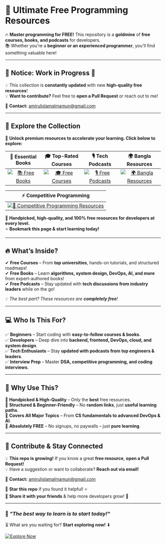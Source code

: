 # 🚀 Ultimate Free Programming Resources  

🔥 **Master programming for FREE!** This repository is a **goldmine** of **free courses, books, and podcasts** for developers.  
📚 Whether you're a **beginner or an experienced programmer**, you'll find something valuable here!  

---

## 📢 **Notice: Work in Progress** 🚧  

💡 This collection is **constantly updated** with new **high-quality free resources**!  
💡 **Want to contribute?** Feel free to **open a Pull Request** or reach out to me!  

📩 **Contact:** [amirulislamalmamun@gmail.com](mailto:amirulislamalmamun@gmail.com)  

---

## 📂 Explore the Collection  

🚀 **Unlock premium resources to accelerate your learning. Click below to explore:**  

| 📖 **Essential Books** | 🎓 **Top-Rated Courses** | 🎙 **Tech Podcasts** | 🌍 **Bangla Resources** |
|:---------------------:|:----------------------:|:------------------:|:-------------------:|
| [![📚 Free Books](https://img.shields.io/badge/-Explore_Books-0073e6?style=for-the-badge&logo=book&logoColor=white)](free-books.md) | [![🎓 Free Courses](https://img.shields.io/badge/-Explore_Courses-008000?style=for-the-badge&logo=edx&logoColor=white)](free-courses.md) | [![🎙 Free Podcasts](https://img.shields.io/badge/-Explore_Podcasts-FF5733?style=for-the-badge&logo=audible&logoColor=white)](free-podcasts.md) | [![🌍 Bangla Resources](https://img.shields.io/badge/-Bangla_Resources-DAA520?style=for-the-badge&logo=leanpub&logoColor=white)](free-bangla-resources.md) |

| ⚡ **Competitive Programming** | 
|:-----------------------------:|
| [![🚀 Competitive Programming Resources](https://img.shields.io/badge/-Competitive_Programming_Resources-DC143C?style=for-the-badge&logo=codeforces&logoColor=white)](https://github.com/shiningflash/Competitive-Programming-Resources) |

📌 **Handpicked, high-quality, and 100% free resources for developers at every level.**  
⭐ **Bookmark this page & start learning today!**  

---

## 🔥 What’s Inside?

✔ **Free Courses** – From **top universities**, hands-on tutorials, and structured roadmaps!  
✔ **Free Books** – Learn **algorithms, system design, DevOps, AI, and more** from expert-authored books!  
✔ **Free Podcasts** – Stay updated with **tech discussions from industry leaders** while on the go!  

💡 _The best part? These resources are **completely free**!_  

---

## 💻 Who Is This For?

✅ **Beginners** – Start coding with **easy-to-follow courses & books**.  
✅ **Developers** – Deep dive into **backend, frontend, DevOps, cloud, and system design**.  
✅ **Tech Enthusiasts** – Stay **updated with podcasts from top engineers & leaders**.  
✅ **Interview Prep** – Master **DSA, competitive programming, and coding interviews**.

---

## 📢 Why Use This?

🔹 **Handpicked & High-Quality** – Only the **best** free resources.  
🔹 **Structured & Beginner-Friendly** – No **random links**, just **useful learning paths**.  
🔹 **Covers All Major Topics** – From **CS fundamentals to advanced DevOps & AI**.  
🔹 **Absolutely FREE** – No signups, no paywalls – just **pure learning**.

---

## 🤝 Contribute & Stay Connected  
💡 **This repo is growing!** If you know a great **free resource**, **open a Pull Request!**  
💡 Have a suggestion or want to collaborate? **Reach out via email!**  

📩 **Contact:** [amirulislamalmamun@gmail.com](mailto:amirulislamalmamun@gmail.com)  

📌 **Star this repo** if you found it helpful! ⭐  
💬 **Share it with your friends** & help more developers grow! 🚀  

---

### 📌 *"The best way to learn is to start today!"*  
⏳ What are you waiting for? **Start exploring now!** ⬇  

[![Explore Now](https://img.shields.io/badge/-Explore_Now-ff9800?style=for-the-badge&logo=github)](free-courses.md)  
